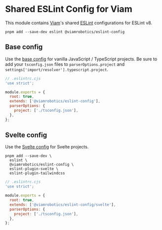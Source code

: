 # Shared ESLint Config for Viam

This module contains [Viam][]'s shared [ESLint][] configurations for ESLint v8.

```shell
pnpm add --save-dev eslint @viamrobotics/eslint-config
```

[viam]: https://www.viam.com/
[eslint]: https://eslint.org/

## Base config

Use the [base config](./base.cjs) for vanilla JavaScript / TypeScript projects. Be sure to add your `tsconfig.json` files to `parserOptions.project` and `settings['import/resolver'].typescript.project`.

```js
// .eslintrc.cjs
'use strict';

module.exports = {
  root: true,
  extends: ['@viamrobotics/eslint-config'],
  parserOptions: {
    project: ['./tsconfig.json'],
  },
};
```

## Svelte config

Use the [Svelte config](./svelte.cjs) for Svelte projects.

```shell
pnpm add --save-dev \
  eslint \
  @viamrobotics/eslint-config \
  eslint-plugin-svelte \
  eslint-plugin-tailwindcss
```

```js
// .eslintrc.cjs
'use strict';

module.exports = {
  root: true,
  extends: ['@viamrobotics/eslint-config/svelte'],
  parserOptions: {
    project: ['./tsconfig.json'],
  },
};
```
